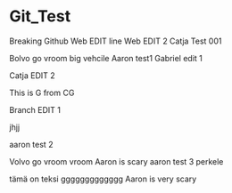 # Git_Test
Breaking Github
Web EDIT
line
Web EDIT 2
Catja Test 001


Bolvo go  vroom big vehcile
Aaron test1
Gabriel edit 1

Catja EDIT 2

This is G from CG

Branch EDIT 1




jhjj






































aaron test 2

Volvo go vroom vroom
Aaron is scary
aaron test 3 
perkele

tämä on teksi 
ggggggggggggg
Aaron is very scary

